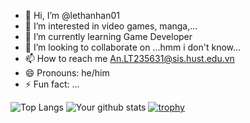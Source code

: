 - 👋 Hi, I’m @lethanhan01
- 👀 I’m interested in video games, manga,...
- 🌱 I’m currently learning Game Developer
- 💞️ I’m looking to collaborate on ...hmm i don't know...
- 📫 How to reach me An.LT235631@sis.hust.edu.vn
- 😄 Pronouns: he/him
- ⚡ Fun fact: ...

<!---
lethanhan01/lethanhan01 is a ✨ special ✨ repository because its `README.md` (this file) appears on your GitHub profile.
You can click the Preview link to take a look at your changes.
--->
![Top Langs](https://github-readme-stats.vercel.app/api/top-langs/?username=lethanhan01&layout=compact)
![Your github stats](https://github-readme-stats.vercel.app/api?username=lethanhan01&show_icons=true&theme=radical)
[![trophy](https://github-profile-trophy.vercel.app/?username=lethanhan01)](https://github.com/ryo-ma/github-profile-trophy)
